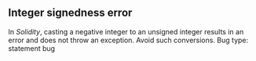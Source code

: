 ## Integer signedness error
In *Solidity*, casting a negative integer to an unsigned integer results in an error and does not throw an exception. Avoid such conversions.
Bug type: statement bug